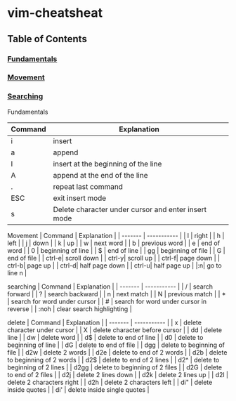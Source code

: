 # vim-cheatsheat

## Table of Contents

### [Fundamentals](#fundamentals)

### [Movement](#movement)
### [Searching](#searching)

Fundamentals

| Command | Explanation                                         |
| ------- | --------------------------------------------------- |
| i       | insert                                              |
| a       | append                                              |
| I       | insert at the beginning of the line                 |
| A       | append at the end of the line                       |
| .       | repeat last command                                 |
| ESC     | exit insert mode                                    |
| s       | Delete character under cursor and enter insert mode |

Movement
| Command | Explanation |
| ------- | ----------- |
| l | right |
| h | left |
| j | down |
| k | up |
| w | next word |
| b | previous word |
| e | end of word |
| 0 | beginning of line |
| $ | end of line |
| gg | beginning of file |
| G | end of file |
| ctrl-e| scroll down |
| ctrl-y| scroll up |
| ctrl-f| page down |
| ctrl-b| page up |
| ctrl-d| half page down |
| ctrl-u| half page up |
|:n| go to line n |


searching
| Command | Explanation |
| ------- | ----------- |
| / | search forward |
| ? | search backward |
| n | next match |
| N | previous match |
| * | search for word under cursor |
| # | search for word under cursor in reverse |
| :noh | clear search highlighting |

delete
| Command | Explanation |
| ------- | ----------- |
| x | delete character under cursor |
| X | delete character before cursor |
| dd | delete line |
| dw | delete word |
| d$ | delete to end of line |
| d0 | delete to beginning of line |
| dG | delete to end of file |
| dgg | delete to beginning of file |
| d2w | delete 2 words |
| d2e | delete to end of 2 words |
| d2b | delete to beginning of 2 words |
| d2$ | delete to end of 2 lines |
| d2^ | delete to beginning of 2 lines |
| d2gg | delete to beginning of 2 files |
| d2G | delete to end of 2 files |
| d2j | delete 2 lines down |
| d2k | delete 2 lines up |
| d2l | delete 2 characters right |
| d2h | delete 2 characters left |
| di" | delete inside quotes |
| di' | delete inside single quotes |



